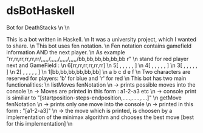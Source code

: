# dsBotHaskell
Bot for DeathStacks \n \n

This is a bot written in Haskell. \n
It was a university project, which I wanted to share. \n
This bot uses fen notation. \n
Fen notation contains gamefield information AND the next player. \n
As example "rr,rr,rr,rr,rr,rr/,,,,,/,,,,,/,,,,,/,,,,,/bb,bb,bb,bb,bb,bb r" \n
stand for red player next and GameField : \n
6[rr,rr,rr,rr,rr,rr] \n
5[  ,  ,  ,  ,  ,  ] \n
4[  ,  ,  ,  ,  ,  ] \n
3[  ,  ,  ,  ,  ,  ] \n
2[  ,  ,  ,  ,  ,  ] \n
1[bb,bb,bb,bb,bb,bb] \n
  a  b  c  d  e  f \n
Two characters are reserved for players: 'b' for blue and 'r' for red \n
This bot has two main functionalities: \n
listMoves fenNotation \n
-> prints possible moves into the console \n
-> Moves are printed in this form : a1-2-a3 etc \n
-> console print is similiar to "[startposition-steps-endposition,.....,.....,....]" \n
getMove fenNotation \n
-> prints only one move into the console \n
-> printed in this form : "[a1-2-a3]" \n
-> the move which is printed, is choosen by a implementation of the minimax algorithm and chooses the best move [best for this implementation] \n


